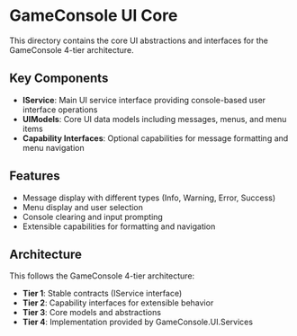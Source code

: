 # GameConsole UI Core

This directory contains the core UI abstractions and interfaces for the GameConsole 4-tier architecture.

## Key Components

- **IService**: Main UI service interface providing console-based user interface operations
- **UIModels**: Core UI data models including messages, menus, and menu items
- **Capability Interfaces**: Optional capabilities for message formatting and menu navigation

## Features

- Message display with different types (Info, Warning, Error, Success)
- Menu display and user selection
- Console clearing and input prompting
- Extensible capabilities for formatting and navigation

## Architecture

This follows the GameConsole 4-tier architecture:
- **Tier 1**: Stable contracts (IService interface)
- **Tier 2**: Capability interfaces for extensible behavior
- **Tier 3**: Core models and abstractions
- **Tier 4**: Implementation provided by GameConsole.UI.Services